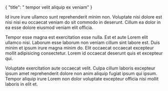 {
  "title": " tempor velit aliquip ex veniam"
}

Id irure irure ullamco sunt reprehenderit minim non. Voluptate nisi dolore est nisi nisi eu occaecat veniam do sit commodo in deserunt. Cillum ea dolor in ea esse dolore eiusmod veniam elit officia.

Tempor esse magna est exercitation esse nulla. Est et aute Lorem elit ullamco nisi. Laborum esse laborum non veniam cillum sint labore est. Duis minim et ipsum irure magna minim do. Elit occaecat occaecat excepteur mollit adipisicing consectetur. Lorem id occaecat deserunt quis et excepteur qui.

Voluptate exercitation aute occaecat velit. Culpa cillum laboris excepteur ipsum amet reprehenderit dolore non anim aliquip fugiat ipsum qui ipsum. Tempor aliquip irure Lorem non dolor voluptate excepteur officia nisi mollit laboris in elit et.